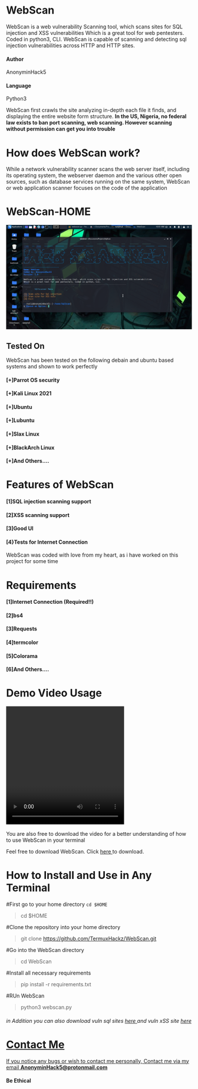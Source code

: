 # WebScan
WebScan is a web vulnerability Scanning tool, which scans sites for SQL injection and XSS vulnerabilities
Which is a great tool for web pentesters. Coded in python3, CLI. WebScan is capable of scanning and detecting sql injection vulnerabilities across HTTP and HTTP sites.

#### Author
AnonyminHack5

#### Language
Python3

<p>WebScan first crawls the site analyzing in-depth each file it finds, and displaying the entire website form structure. <b>In the US, Nigeria, no federal law exists to ban port scanning, web scanning. However scanning without permission can get you into trouble</b></p>

# How does WebScan work?
While a network vulnerability scanner scans the web server itself, including its operating system, the webserver daemon and the various other open sources, such as database services running on the same system, WebScan or web application scanner focuses on the code of the application

# WebScan-HOME
<img src="WebScan.png" alt="WebScab" width="auto" height="auto">

<br/>

## Tested On
WebScan has been tested on the following debain and ubuntu based systems and shown to work perfectly

#### [+]Parrot OS security
#### [+]Kali Linux 2021
#### [+]Ubuntu
#### [+]Lubuntu
#### [+]Slax Linux
#### [+]BlackArch Linux
#### [+]And Others....

# Features of WebScan
#### [1]SQL injection scanning support
#### [2]XSS scanning support
#### [3]Good UI
#### [4}Tests for Internet Connection

<p>WebScan was coded with love from my heart, as i have worked on this project for some time</p>

# Requirements
#### [1]Internet Connection (Required!!)
#### [2]bs4
#### [3]Requests
#### [4]termcolor
#### [5]Colorama
#### [6]And Others....

# Demo Video Usage
<video src="WebScan.mp4" width="320" height="320" controls> </video>
<br/>

<p>You are also free to download the video for a better understanding of how to use WebScan in your terminal</p>
Feel free to download WebScan. Click <a href="WebScan.mp4" target="_blank" alt="Download Video" download>here </a>to download.


# How to Install and Use in Any Terminal
#First go to your home directory <code>cd $HOME</code>
> cd $HOME

#Clone the repository into your home directory
> git clone https://github.com/TermuxHackz/WebScan.git

#Go into the WebScan directory
> cd WebScan

#Install all necessary requirements
> pip install -r requirements.txt

#RUn WebScan
> python3 webscan.py

<h6> in Addition you can also download vuln sql sites <a href="sql-sites.txt" target="_blank" download>here </a> and vuln xSS site <a href="xss-site.txt" target="_blank" download> here </h6>


# Contact Me 
If you notice any bugs or wish to contact me personally, Contact me via my email
<b>AnonyminHack5@protonmail.com</b>

#### Be Ethical
